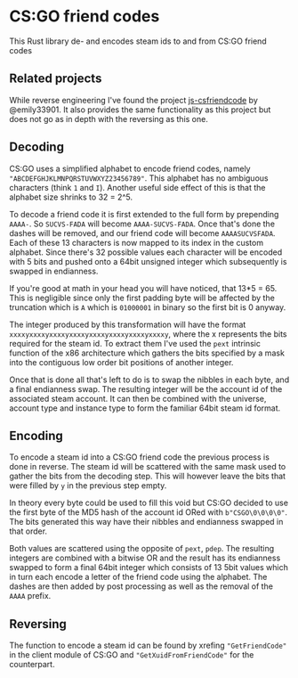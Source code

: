 # CS:GO friend codes

This Rust library de- and encodes steam ids to and from CS:GO friend codes

## Related projects

While reverse engineering I've found the project [js-csfriendcode](https://github.com/emily33901/js-csfriendcode) by @emily33901.
It also provides the same functionality as this project but does not go as in depth with the reversing as this one.

## Decoding

CS:GO uses a simplified alphabet to encode friend codes, namely `"ABCDEFGHJKLMNPQRSTUVWXYZ23456789"`.
This alphabet has no ambiguous characters (think `1` and `I`).
Another useful side effect of this is that the alphabet size shrinks to 32 = 2^5.

To decode a friend code it is first extended to the full form by prepending `AAAA-`.
So `SUCVS-FADA` will become `AAAA-SUCVS-FADA`.
Once that's done the dashes will be removed, and our friend code will become `AAAASUCVSFADA`.
Each of these 13 characters is now mapped to its index in the custom alphabet. 
Since there's 32 possible values each character will be encoded with 5 bits and pushed onto a 64bit unsigned integer which subsequently is swapped in endianness.

If you're good at math in your head you will have noticed, that 13*5 = 65.
This is negligible since only the first padding byte will be affected by the truncation which is `A` which is `01000001` in binary so the first bit is 0 anyway.

The integer produced by this transformation will have the format `xxxxyxxxxyxxxxyxxxxyxxxxyxxxxyxxxxyxxxxy`, where the x represents the bits required for the steam id.
To extract them I've used the `pext` intrinsic function of the x86 architecture which gathers the bits specified by a mask into the contiguous low order bit positions of another integer.

Once that is done all that's left to do is to swap the nibbles in each byte, and a final endianness swap.
The resulting integer will be the account id of the associated steam account.
It can then be combined with the universe, account type and instance type to form the familiar 64bit steam id format.

## Encoding 

To encode a steam id into a CS:GO friend code the previous process is done in reverse.
The steam id will be scattered with the same mask used to gather the bits from the decoding step. 
This will however leave the bits that were filled by `y` in the previous step empty.

In theory every byte could be used to fill this void but CS:GO decided to use the first byte of the MD5 hash of the account id ORed with `b"CSGO\0\0\0\0"`.
The bits generated this way have their nibbles and endianness swapped in that order.

Both values are scattered using the opposite of `pext`, `pdep`. 
The resulting integers are combined with a bitwise OR and the result has its endianness swapped to form a final 64bit integer which consists of 13 5bit values which in turn each encode a letter of the friend code using the alphabet.
The dashes are then added by post processing as well as the removal of the `AAAA` prefix.

## Reversing 

The function to encode a steam id can be found by xrefing `"GetFriendCode"` in the client module of CS:GO and `"GetXuidFromFriendCode"` for the counterpart. 